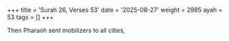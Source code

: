+++
title = 'Surah 26, Verses 53'
date = '2025-08-27'
weight = 2985
ayah = 53
tags = []
+++

Then Pharaoh sent mobilizers to all cities,